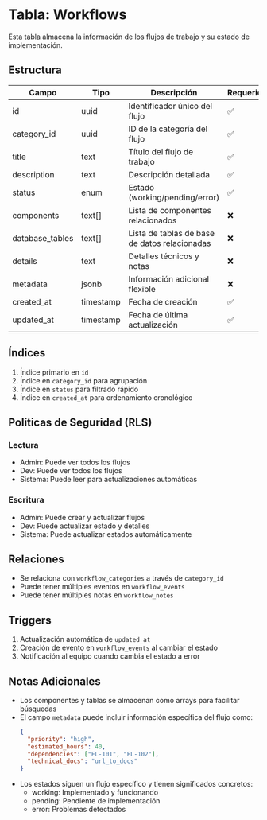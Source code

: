 # Tabla: Workflows

Esta tabla almacena la información de los flujos de trabajo y su estado de implementación.

## Estructura

| Campo | Tipo | Descripción | Requerido |
|-------|------|-------------|-----------|
| id | uuid | Identificador único del flujo | ✅ |
| category_id | uuid | ID de la categoría del flujo | ✅ |
| title | text | Título del flujo de trabajo | ✅ |
| description | text | Descripción detallada | ✅ |
| status | enum | Estado (working/pending/error) | ✅ |
| components | text[] | Lista de componentes relacionados | ❌ |
| database_tables | text[] | Lista de tablas de base de datos relacionadas | ❌ |
| details | text | Detalles técnicos y notas | ❌ |
| metadata | jsonb | Información adicional flexible | ❌ |
| created_at | timestamp | Fecha de creación | ✅ |
| updated_at | timestamp | Fecha de última actualización | ✅ |

## Índices

1. Índice primario en `id`
2. Índice en `category_id` para agrupación
3. Índice en `status` para filtrado rápido
4. Índice en `created_at` para ordenamiento cronológico

## Políticas de Seguridad (RLS)

### Lectura
- Admin: Puede ver todos los flujos
- Dev: Puede ver todos los flujos
- Sistema: Puede leer para actualizaciones automáticas

### Escritura
- Admin: Puede crear y actualizar flujos
- Dev: Puede actualizar estado y detalles
- Sistema: Puede actualizar estados automáticamente

## Relaciones

- Se relaciona con `workflow_categories` a través de `category_id`
- Puede tener múltiples eventos en `workflow_events`
- Puede tener múltiples notas en `workflow_notes`

## Triggers

1. Actualización automática de `updated_at`
2. Creación de evento en `workflow_events` al cambiar el estado
3. Notificación al equipo cuando cambia el estado a error

## Notas Adicionales

- Los componentes y tablas se almacenan como arrays para facilitar búsquedas
- El campo `metadata` puede incluir información específica del flujo como:
  ```json
  {
    "priority": "high",
    "estimated_hours": 40,
    "dependencies": ["FL-101", "FL-102"],
    "technical_docs": "url_to_docs"
  }
  ```
- Los estados siguen un flujo específico y tienen significados concretos:
  - working: Implementado y funcionando
  - pending: Pendiente de implementación
  - error: Problemas detectados